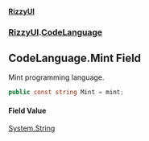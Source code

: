 #### [RizzyUI](index 'index')
### [RizzyUI](RizzyUI 'RizzyUI').[CodeLanguage](RizzyUI.CodeLanguage 'RizzyUI.CodeLanguage')

## CodeLanguage.Mint Field

Mint programming language.

```csharp
public const string Mint = mint;
```

#### Field Value
[System.String](https://docs.microsoft.com/en-us/dotnet/api/System.String 'System.String')